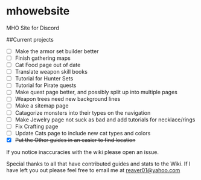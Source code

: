 # mhowebsite
MHO Site for Discord

##Current projects
- [ ] Make the armor set builder better
- [ ] Finish gathering maps
- [ ] Cat Food page out of date
- [ ] Translate weapon skill books
- [ ] Tutorial for Hunter Sets
- [ ] Tutorial for Pirate quests
- [ ] Make quest page better, and possibly split up into multiple pages
- [ ] Weapon trees need new background lines
- [ ] Make a sitemap page
- [ ] Catagorize monsters into their types on the navigation
- [ ] Make Jewelry page not suck as bad and add tutorials for necklace/rings
- [ ] Fix Crafting page
- [ ] Update Cats page to include new cat types and colors
- [x] ~~Put the Other guides in an easier to find location~~

If you notice inaccuracies with the wiki please open an issue.


Special thanks to all that have contributed guides and stats to the Wiki. If I have left you out please feel free to email me at reaver01@yahoo.com
